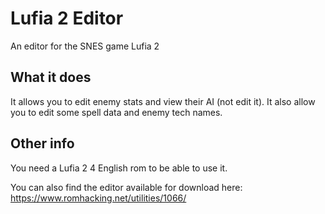 # Lufia 2 Editor
An editor for the SNES game Lufia 2

## What it does
It allows you to edit enemy stats and view their AI (not edit it). It also allow you to edit some spell data and enemy tech names.

## Other info
You need a Lufia 2 4 English rom to be able to use it.

You can also find the editor available for download here: https://www.romhacking.net/utilities/1066/
